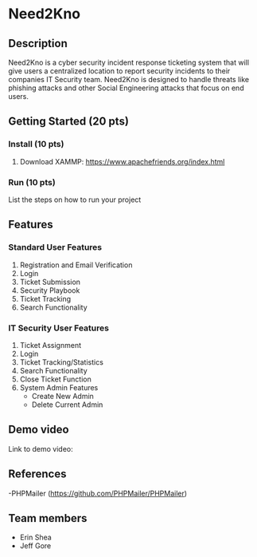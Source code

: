 # Need2Kno
## Description

Need2Kno is a cyber security incident response ticketing system that will give users a centralized location to report security incidents to their companies IT Security team. Need2Kno is designed to handle threats like phishing attacks and other Social Engineering attacks that focus on end users.

## Getting Started (20 pts)
### Install (10 pts)
1. Download XAMMP: https://www.apachefriends.org/index.html
### Run (10 pts)
List the steps on how to run your project

## Features

### Standard User Features
1. Registration and Email Verification
2. Login
3. Ticket Submission
4. Security Playbook
5. Ticket Tracking
6. Search Functionality

### IT Security User Features
1. Ticket Assignment
2. Login
3. Ticket Tracking/Statistics
4. Search Functionality
5. Close Ticket Function
6. System Admin Features
    * Create New Admin
    * Delete Current Admin


## Demo video

Link to demo video:

## References

-PHPMailer (https://github.com/PHPMailer/PHPMailer)

## Team members

* Erin Shea
* Jeff Gore



    
